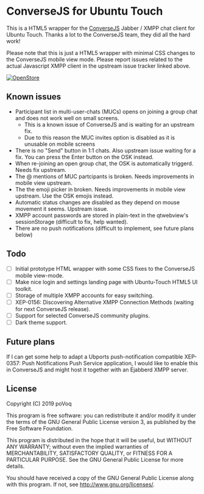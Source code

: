 # ConverseJS for Ubuntu Touch

This is a HTML5 wrapper for the [ConverseJS](https://github.com/conversejs/converse.js/) Jabber / XMPP chat client for Ubuntu Touch. Thanks a lot to the ConverseJS team, they did all the hard work!

Please note that this is just a HTML5 wrapper with minimal CSS changes to the ConverseJS mobile view mode. Please report issues related to the actual Javascript XMPP client in the upstream issue tracker linked above.

[![OpenStore](https://open-store.io/badges/en_US.png)](https://open-store.io/app/conversejs.povoq)

## Known issues
- Participant list in multi-user-chats (MUCs) opens on joining a group chat and does not work well on small screens.
  - This is a known issue of ConverseJS and is waiting for an upstream fix.
  - Due to this reason the MUC invites option is disabled as it is unusable on mobile screens
- There is no "Send" button in 1:1 chats. Also upstream issue waiting for a fix. You can press the Enter button on the OSK instead.
- When re-joining an open group chat, the OSK is automatically triggerd. Needs fix upstream.
- The @ mentions of MUC partcipants is broken. Needs improvements in mobile view upstream.
- The the emoji picker in broken. Needs improvements in mobile view upstream. Use the OSK emojis instead.
- Automatic status changes are disabled as they depend on mouse movement it seems. Upstream issue.
- XMPP account passwords are stored in plain-text in the qtwebview's sessionStorage (difficult to fix, help wanted).
- There are no push notifications (difficult to implement, see future plans below)

## Todo
- [ ] Initial prototype HTML wrapper with some CSS fixes to the ConverseJS mobile view-mode.
- [ ] Make nice login and settings landing page with Ubuntu-Touch HTML5 UI toolkit.
- [ ] Storage of multiple XMPP accounts for easy switching.
- [ ] XEP-0156: Discovering Alternative XMPP Connection Methods (waiting for next ConverseJS release).
- [ ] Support for selected ConverseJS community plugins.
- [ ] Dark theme support.

## Future plans
If I can get some help to adapt a Ubports push-notification compatible XEP-0357: Push Notifications Push Service application, I would like to enable this in ConverseJS and might host it together with an Ejabberd XMPP server.

## License

Copyright (C) 2019  poVoq

This program is free software: you can redistribute it and/or modify it under the terms of the GNU General Public License version 3, as published
by the Free Software Foundation.

This program is distributed in the hope that it will be useful, but WITHOUT ANY WARRANTY; without even the implied warranties of MERCHANTABILITY, SATISFACTORY QUALITY, or FITNESS FOR A PARTICULAR PURPOSE.  See the GNU General Public License for more details.

You should have received a copy of the GNU General Public License along with this program.  If not, see <http://www.gnu.org/licenses/>.
